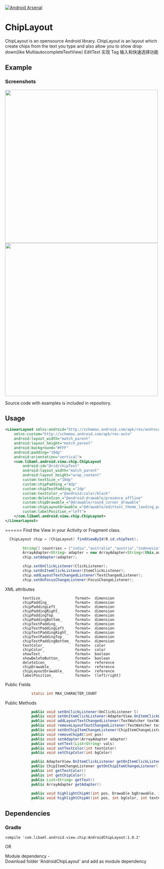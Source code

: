 [![Android Arsenal](https://img.shields.io/badge/Android%20Arsenal-ChipLayout-green.svg?style=true)](https://android-arsenal.com/details/1/3942)
<br>

ChipLayout
==========

ChipLayout is an opensource Android library. ChipLayout is an layout which create chips from the text you type and also allow you to show drop down(like MultiautocompleteTextView)
EditText 实现 Tag 输入和快速选择功能 

Example
-------

### Screenshots
<img src="./img/img1.png" width="500">
<br>
<img src="./img/img2.png" width="500">

Source code with examples is included in repository.

Usage
-----
```xml
<LinearLayout xmlns:android="http://schemas.android.com/apk/res/android"
    xmlns:custom="http://schemas.android.com/apk/res-auto"
    android:layout_width="match_parent"
    android:layout_height="match_parent"
    android:background="#FFF"
    android:padding="10dp"
    android:orientation="vertical">
    <com.libaml.android.view.chip.ChipLayout
        android:id="@+id/chipText"
        android:layout_width="match_parent"
        android:layout_height="wrap_content"
        custom:textSize_="10dp"
        custom:chipPadding_="4dp"
        custom:chipTextPadding_="2dp"
        custom:textColor_="@android:color/black"
        custom:deleteIcon_="@android:drawable/presence_offline"
        custom:chipDrawable_="@drawable/round_corner_drawable"
        custom:chipLayoutDrawable_="@drawable/edittext_theme_landing_page"
        custom:labelPosition_="left">
    </com.libaml.android.view.chip.ChipLayout>
</LinearLayout>

```
======
Find the View in your Activity or Fragment class.

```java
  ChipLayout chip = (ChipLayout) findViewById(R.id.chipText);
        
        String[] countries = {"india","australia","austria","indonesia","canada"};
        ArrayAdapter<String> adapter = new ArrayAdapter<String>(this,android.R.layout.simple_list_item_1,countries);
        chip.setAdapter(adapter);

        chip.setOnClickListener(ClickListener);
        chip.setOnItemClickListener(ItemClickListener);
        chip.addLayoutTextChangedListener(TextChangedListener);
        chip.setOnFocusChangeListener(FocusChangeListener);
```

XML attributes 

 	        textSize_  		    	format=  dimension  
            chipPadding_   		    format=  dimension  
            chipPaddingLeft_   		format=  dimension  
            chipPaddingRight_  		format=  dimension  
            chipPaddingTop_   		format=  dimension  
            chipPaddingBottom_  	format=  dimension  
            chipTextPadding_   		format=  dimension  
            chipTextPaddingLeft_   	format=  dimension  
            chipTextPaddingRight_  	format=  dimension  
            chipTextPaddingTop_   	format=  dimension  
            chipTextPaddingBottom_  format=  dimension  
            textColor_      		format=  color   
            chipColor_   		    format=  color   
            showText_   	    	format=  boolean   
            showDeleteButton_   	format=  boolean   
            deleteIcon_   	    	format=  reference   
            chipDrawable_   		format=  reference   
            chipLayoutDrawable_   	format=  reference   
            labelPosition_   		format=  (left/right) 
            
Public Fields
```java
            static int MAX_CHARACTER_COUNT
```
          
Public Methods
```java
            public void setOnClickListener(OnClickListener l)
            public void setOnItemClickListener(AdapterView.OnItemClickListener l) 
            public void addLayoutTextChangedListener(TextWatcher textWatcher)
            public void removeLayoutTextChangedListener(TextWatcher textWatcher)
            public void setOnChipItemChangeListener(ChipItemChangeListener l)
            public void removeChipAt(int pos)
            public void setAdapter(ArrayAdapter adapter)
            public void setText(List<String> vals)
            public void setTextColor(int textColor)
            public void setChipColor(int bgColor)

            public AdapterView.OnItemClickListener getOnItemClickListener()
            public ChipItemChangeListener getOnChipItemChangeListener()
            public int getTextColor()
            public int getChipColor()
            public List<String> getText()
            public ArrayAdapter getAdapter()
            
            public void highlightChipAt(int pos, Drawable bgDrawable, int textColor)
            public void highlightChipAt(int pos, int bgColor, int textColor)
```
            
Dependencies
------------
### Gradle
```
compile 'com.libaml.android.view.chip:AndroidChipLayout:1.0.2'
```
OR

Module dependency - <br>Download folder 'AndroidChipLayout' and add as module dependency
